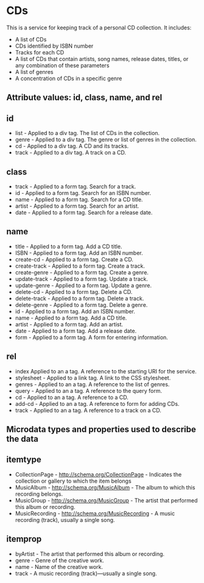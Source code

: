 CDs
=========

This is a service for keeping track of a personal CD collection.  It includes:

  - A list of CDs
  - CDs identified by ISBN number
  - Tracks for each CD
  - A list of CDs that contain artists, song names, release dates, titles, or any combination of these parameters
  - A list of genres
  - A concentration of CDs in a specific genre

Attribute values: id, class, name, and rel
-
id
-----------
  - list - Applied to a div tag.  The list of CDs in the collection.
  - genre - Applied to a div tag.  The genre or list of genres in the collection.
  - cd - Applied to a div tag.  A CD and its tracks.
  - track - Applied to a div tag.  A track on a CD.

class
-----------
  - track - Applied to a form tag.  Search for a track.
  - id - Applied to a form tag.  Search for an ISBN number.
  - name  - Applied to a form tag.  Search for a CD title.
  - artist - Applied to a form tag.  Search for an artist.
  - date - Applied to a form tag.  Search for a release date.

name
-----------
  - title - Applied to a form tag.  Add a CD title.
  - ISBN - Applied to a form tag.  Add an ISBN number.
  - create-cd - Applied to a form tag.  Create a CD.
  - create-track - Applied to a form tag.  Create a track.
  - create-genre - Applied to a form tag.  Create a genre.
  - update-track - Applied to a form tag.  Update a track.
  - update-genre - Applied to a form tag.  Update a genre.
  - delete-cd - Applied to a form tag.  Delete a CD.
  - delete-track - Applied to a form tag.  Delete a track.
  - delete-genre - Applied to a form tag.  Delete a genre.
  - id - Applied to a form tag.  Add an ISBN number.
  - name - Applied to a form tag.  Add a CD title.
  - artist - Applied to a form tag.  Add an artist.
  - date - Applied to a form tag.  Add a release date.
  - form - Applied to a form tag.   A form for entering information.

rel
-----------
  - index Applied to an a tag.  A reference to the starting URI for the service.
  - stylesheet - Applied to a link tag.  A link to the CSS stylesheet.
  - genres - Applied to an a tag.  A reference to the list of genres.
  - query - Applied to an a tag.  A reference to the query form.
  - cd - Applied to an a tag.  A reference to a CD.
  - add-cd - Applied to an a tag.  A reference to form for adding CDs.
  - track - Applied to an a tag.  A reference to a track on a CD.

Microdata types and properties used to describe the data
-
itemtype
-----------
  - CollectionPage - http://schema.org/CollectionPage - Indicates the collection or gallery to which the item belongs
  - MusicAlbum - http://schema.org/MusicAlbum - The album to which this recording belongs.
  - MusicGroup - http://schema.org/MusicGroup - The artist that performed this album or recording.
  - MusicRecording - http://schema.org/MusicRecording - A music recording (track), usually a single song.

itemprop
-----------
  - byArtist - The artist that performed this album or recording.
  - genre - Genre of the creative work.
  - name - Name of the creative work.
  - track - A music recording (track)—usually a single song.